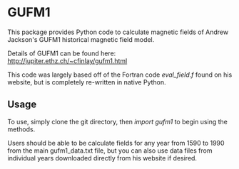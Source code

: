 GUFM1
=====
This package provides Python code to calculate magnetic fields of Andrew Jackson's GUFM1 historical magnetic field model.

Details of GUFM1 can be found here: <http://jupiter.ethz.ch/~cfinlay/gufm1.html>

This code was largely based off of the Fortran code *eval_field.f* found on his website, but is completely re-written in native Python.

Usage
-----
To use, simply clone the git directory, then *import gufm1* to begin using the methods.

Users should be able to be calculate fields for any year from 1590 to 1990 from the main gufm1_data.txt file, but you can also use data files from individual years downloaded directly from his website if desired.
